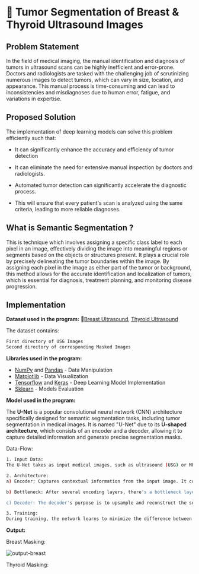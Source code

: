 
# 🚀 Tumor Segmentation of Breast & Thyroid Ultrasound Images

## Problem Statement

In the field of medical imaging, the manual identification and diagnosis of tumors in ultrasound scans can be highly inefficient and error-prone. Doctors and radiologists are tasked with the challenging job of scrutinizing numerous images to detect tumors, which can vary in size, location, and appearance. This manual process is time-consuming and can lead to inconsistencies and misdiagnoses due to human error, fatigue, and variations in expertise.

## Proposed Solution
The implementation of deep learning models can solve this problem efficiently such that:

* It can significantly enhance the accuracy and efficiency of tumor detection

* It can eliminate the need for extensive manual inspection by doctors and radiologists.

* Automated tumor detection can significantly accelerate the diagnostic process.

* This will ensure that every patient's scan is analyzed using the same criteria, leading to more reliable diagnoses.

## What is Semantic Segmentation ?  

This is technique which involves assigning a specific class label to each pixel in an image, effectively dividing the image into meaningful regions or segments based on the objects or structures present. It plays a crucial role by precisely delineating the tumor boundaries within the image. By assigning each pixel in the image as either part of the tumor or background, this method allows for the accurate identification and localization of tumors, which is essential for diagnosis, treatment planning, and monitoring disease progression. 

## Implementation

**Dataset used in the program:** 🔗[Breast Ultrasound](https://www.kaggle.com/datasets/aryashah2k/breast-ultrasound-images-dataset), [Thyroid Ultrasound](https://www.kaggle.com/datasets/eiraoi/thyroidultrasound)

The dataset contains:
```bash
First directory of USG Images
Second directory of corresponding Masked Images
```

**Libraries used in the program:**
* [NumPy](https://numpy.org/doc/stable/) and [Pandas](https://pandas.pydata.org/docs/) - Data Manipulation
* [Matplotlib](https://matplotlib.org/stable/index.html) - Data Visualization
* [Tensorflow](https://www.tensorflow.org/api_docs) and [Keras](https://www.tensorflow.org/guide/keras) - Deep Learning Model Implementation
* [Sklearn](https://scikit-learn.org/0.21/documentation.html) - Models Evaluation

**Model used in the program:**

The **U-Net** is a popular convolutional neural network (CNN) architecture specifically designed for semantic segmentation tasks, including tumor segmentation in medical images. It is named "U-Net" due to its **U-shaped architecture**, which consists of an encoder and a decoder, allowing it to capture detailed information and generate precise segmentation masks. 

Data-Flow:

```bash
1. Input Data:
The U-Net takes as input medical images, such as ultrasound (USG) or MRI scans, that contain tumors.

2. Architecture:
a) Encoder: Captures contextual information from the input image. It consists of a series of convolutional layers with pooling operations (typically max-pooling) that progressively reduce the spatial dimensions of the feature maps while increasing the number of feature channels

b) Bottleneck: After several encoding layers, there's a bottleneck layer that captures the most critical features.

c) Decoder: The decoder's purpose is to upsample and reconstruct the segmentation mask. It consists of a series of up-convolutional (transposed convolution or upsampling) layers that gradually increase the spatial resolution of the feature maps. 

3. Training:
During training, the network learns to minimize the difference between its predictions and the ground truth masks.
```

**Output:**

Breast Masking:

![output-breast](https://github.com/yuvraj-kalsi/Tumor-Segmentation/assets/84912620/e1a7b6eb-5e66-42cd-ad59-81cf826c1a53)


Thyroid Masking:





